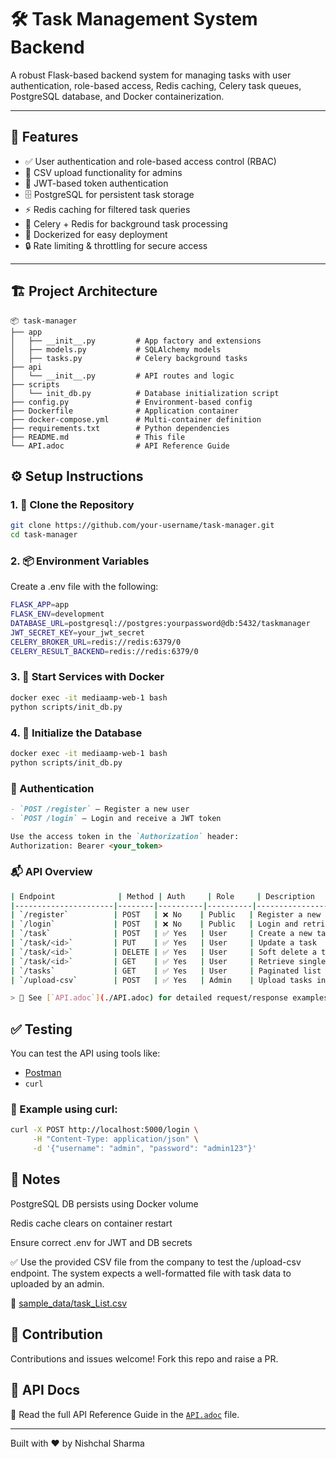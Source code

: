 # 🛠️ Task Management System Backend

A robust Flask-based backend system for managing tasks with user authentication, role-based access, Redis caching, Celery task queues, PostgreSQL database, and Docker containerization.

---

## 🚀 Features

- ✅ User authentication and role-based access control (RBAC)
- 📂 CSV upload functionality for admins
- 🔐 JWT-based token authentication
- 🗄️ PostgreSQL for persistent task storage
- ⚡ Redis caching for filtered task queries
- 🧵 Celery + Redis for background task processing
- 🐳 Dockerized for easy deployment
- 🔒 Rate limiting & throttling for secure access

---

## 🏗️ Project Architecture

```text
📦 task-manager
├── app
│   ├── __init__.py         # App factory and extensions
│   ├── models.py           # SQLAlchemy models
│   ├── tasks.py            # Celery background tasks
├── api
│   └── __init__.py         # API routes and logic
├── scripts
│   └── init_db.py          # Database initialization script
├── config.py               # Environment-based config
├── Dockerfile              # Application container
├── docker-compose.yml      # Multi-container definition
├── requirements.txt        # Python dependencies
├── README.md               # This file
└── API.adoc                # API Reference Guide
```
## ⚙️ Setup Instructions

### 1. 🔁 Clone the Repository
```bash
git clone https://github.com/your-username/task-manager.git
cd task-manager
```
### 2. 📦 Environment Variables
Create a .env file with the following:
```bash
FLASK_APP=app
FLASK_ENV=development
DATABASE_URL=postgresql://postgres:yourpassword@db:5432/taskmanager
JWT_SECRET_KEY=your_jwt_secret
CELERY_BROKER_URL=redis://redis:6379/0
CELERY_RESULT_BACKEND=redis://redis:6379/0
```
### 3. 🐳 Start Services with Docker
```bash
docker exec -it mediaamp-web-1 bash
python scripts/init_db.py
```
### 4. 🧱 Initialize the Database
```bash
docker exec -it mediaamp-web-1 bash
python scripts/init_db.py
```

### 🔐 Authentication

```md
- `POST /register` – Register a new user
- `POST /login` – Login and receive a JWT token

Use the access token in the `Authorization` header:
Authorization: Bearer <your_token>
```
### 📬 API Overview
```bash
| Endpoint              | Method | Auth     | Role     | Description                         |
|----------------------|--------|----------|----------|-------------------------------------|
| `/register`          | POST   | ❌ No    | Public   | Register a new user                 |
| `/login`             | POST   | ❌ No    | Public   | Login and retrieve JWT token        |
| `/task`              | POST   | ✅ Yes   | User     | Create a new task                   |
| `/task/<id>`         | PUT    | ✅ Yes   | User     | Update a task                       |
| `/task/<id>`         | DELETE | ✅ Yes   | User     | Soft delete a task                  |
| `/task/<id>`         | GET    | ✅ Yes   | User     | Retrieve single task details        |
| `/tasks`             | GET    | ✅ Yes   | User     | Paginated list of all task logs     |
| `/upload-csv`        | POST   | ✅ Yes   | Admin    | Upload tasks in bulk via CSV        |

> 📘 See [`API.adoc`](./API.adoc) for detailed request/response examples
```
## ✅ Testing

You can test the API using tools like:

- [Postman](https://www.postman.com/)
- `curl`

### 🧪 Example using curl:

```bash
curl -X POST http://localhost:5000/login \
     -H "Content-Type: application/json" \
     -d '{"username": "admin", "password": "admin123"}'
```
## 📌 Notes
PostgreSQL DB persists using Docker volume

Redis cache clears on container restart

Ensure correct .env for JWT and DB secrets

✅ Use the provided CSV file from the company to test the /upload-csv endpoint. The system expects a well-formatted file with task data to uploaded by an admin.

📂 [sample_data/task_List.csv](./sample_data/task_List.csv)

## 📂 Contribution

Contributions and issues welcome! Fork this repo and raise a PR.

## 🔗 API Docs

📄 Read the full API Reference Guide in the [`API.adoc`](./API.adoc) file.

---

Built with ❤️ by Nishchal Sharma


